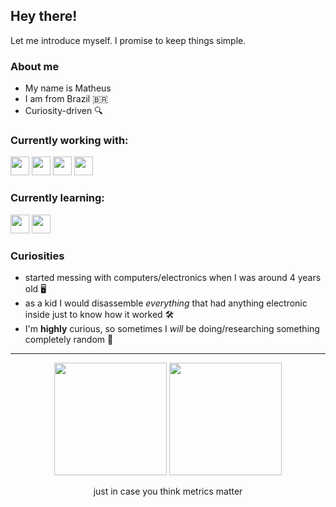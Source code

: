 ## Hey there!

Let me introduce myself. I promise to keep things simple.

### About me

- My name is Matheus
- I am from Brazil 🇧🇷
- Curiosity-driven 🔍

### Currently working with:

<div>
  <img height="30rem" src="https://img.shields.io/badge/php-%23777BB4.svg?style=for-the-badge&logo=php&logoColor=white"/>
  <img height="30rem" src="https://img.shields.io/badge/laravel-%23FF2D20.svg?style=for-the-badge&logo=laravel&logoColor=white"/>
 	<img height="30rem" src="https://img.shields.io/badge/javascript-%23323330.svg?style=for-the-badge&logo=javascript&logoColor=%23F7DF1E"/>
  <img height="30rem" src="https://img.shields.io/badge/react-%2320232a.svg?style=for-the-badge&logo=react&logoColor=%2361DAFB"/>
</div>

### Currently learning:

<div>
  <img height="30rem" src="https://img.shields.io/badge/AWS-%23FF9900.svg?style=for-the-badge&logo=amazon-aws&logoColor=white"/>
  <img height="30rem" src="https://img.shields.io/badge/github%20actions-%232671E5.svg?style=for-the-badge&logo=githubactions&logoColor=white"/>
</div>


### Curiosities

- started messing with computers/electronics when I was around 4 years old 🖥️
- as a kid I would disassemble _everything_ that had anything electronic inside just to know how it worked  🛠️
- I'm **highly** curious, so sometimes I _will_ be doing/researching something completely random  🤔

---

<div align="center">
  <img height="180em" src="https://github-readme-stats-neon-one-98.vercel.app/api?username=mhpsantos&show_icons=true&theme=panda&include_all_commits=true&count_private=true&hide_border=true&custom_title=My+GitHub+Stats&hide=stars,issues"/>
  <img height="180em" src="https://github-readme-stats-neon-one-98.vercel.app/api/top-langs/?username=mhpsantos&layout=compact&langs_count=5&theme=panda&hide_border=true&hide=SCSS,Blade,CSS"
</div>

just in case you think metrics matter
